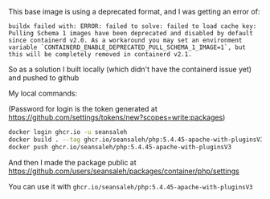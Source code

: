 This base image is using a deprecated format, and I was getting an error of:
```
buildx failed with: ERROR: failed to solve: failed to load cache key: Pulling Schema 1 images have been deprecated and disabled by default since containerd v2.0. As a workaround you may set an environment variable `CONTAINERD_ENABLE_DEPRECATED_PULL_SCHEMA_1_IMAGE=1`, but this will be completely removed in containerd v2.1.
```
So as a solution I built locally (which didn't have the containerd issue yet) and pushed to github


My local commands:

(Password for login is the token generated at https://github.com/settings/tokens/new?scopes=write:packages)

```bash
docker login ghcr.io -u seansaleh
docker build . --tag ghcr.io/seansaleh/php:5.4.45-apache-with-pluginsV3
docker push ghcr.io/seansaleh/php:5.4.45-apache-with-pluginsV3
```

And then I made the package public at https://github.com/users/seansaleh/packages/container/php/settings

You can use it with `ghcr.io/seansaleh/php:5.4.45-apache-with-pluginsV3`
